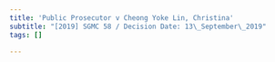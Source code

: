 ```yaml
---
title: 'Public Prosecutor v Cheong Yoke Lin, Christina'
subtitle: "[2019] SGMC 58 / Decision Date: 13\_September\_2019"
tags: []

---
```


